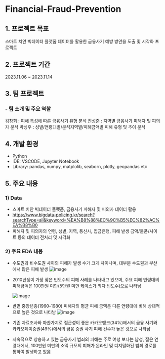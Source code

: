 # Financial-Fraud-Prevention
   
   
## 1. 프로젝트 목표
스마트 치안 빅데이터 플랫폼 데이터를 활용한 금융사기 예방 방안을 도출 및 시각화 프로젝트

   

## 2. 프로젝트 기간
2023.11.06 ~ 2023.11.14

   

## 3. 팀 프로젝트
   
### - 팀 소개 및 주요 역할
김창희 : 피해 특성에 따른 금융사기 유형 분석
진성준 : 지역별 금융사기 피해자 및 피의자 분석
박성우 : 성별/연령대별/분석지역별/피해금액별 피해 유형 및 추이 분석
   
   
## 4. 개발 환경
- Python
- IDE: VSCODE, Jupyter Notebook
- Library: pandas, numpy, matplolib, seaborn, plotly, geopandas etc
   
   
## 5. 주요 내용
   
### 1) Data
- 스마트 치안 빅데이터 플랫폼, 금융사기 피해자 및 피의자 데이터 활용
- https://www.bigdata-policing.kr/search?searchType=all&keyword=%EA%B8%88%EC%9C%B5%EC%82%AC%EA%B8%B0
- 피해자 및 피의자의 연령, 성별, 지역, 통신사, 입금은행, 피해 발생 금액/물품/사이트 등의 데이터 전처리 및 시각화
   
   
### 2) 주요 EDA 내용
- 수도권과 비수도권 사이의 피해자 발생 수가 크게 차이나며, 대부분 수도권과 부산에서 많은 피해 발생
  ![image](https://github.com/liatamot/Financial-Fraud-Prevention/assets/138054658/6911a663-4f6d-47ae-860b-5972c4005b9f)
- 2010년생이 가장 잦은 빈도수의 피해 사례를 나타내고 있으며, 주요 피해 연령대의 피해금액은 100만원 미만(5만원 미만 케이스가 최다 빈도수)으로 나타남
   
  ![image](https://github.com/liatamot/Financial-Fraud-Prevention/assets/138054658/c12f7f29-2a6c-431e-93d2-c88a8a638eac)
- 반면 중장년층(1960-1980) 피해자의 평균 피해 금액은 다른 연령대에 비해 상대적으로 높은 것으로 나타남
  ![image](https://github.com/liatamot/Financial-Fraud-Prevention/assets/138054658/c67f7c04-43b6-41b7-9c1a-8ca1bd3c93db)
- 기존 자료조사와 마찬가지로 접근성이 좋은 카카오뱅크(34%)에서의 금융 사기와 카카오페이증권(49%)에서의 금융 증권 사기 피해 건수가 높은 것으로 나타남
- 지속적으로 상승하고 있는 금융사기 범죄의 피해는 주로 여성 보다는 남성, 젊은 연령대에서, 100만원 미만의 소액 규모의 피해가 온라인 및 디지털화된 범죄 경로를 통하여 발생하고 있음
   




